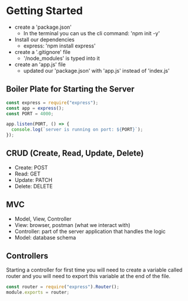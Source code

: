 # Getting Started

- create a 'package.json'
  - In the terminal you can us the cli command: 'npm init -y'
- Install our dependencies
  - express: 'npm install express'
- create a '.gitignore' file
  - '/node_modules' is typed into it
- create an 'app.js' file
  - updated our 'package.json' with 'app.js' instead of 'index.js'

## Boiler Plate for Starting the Server

```js
const express = require("express");
const app = express();
const PORT = 4000;

app.listen(PORT, () => {
  console.log(`server is running on port: ${PORT}`);
});
```


## CRUD (Create, Read, Update, Delete)

- Create: POST
- Read: GET
- Update: PATCH
- Delete: DELETE


## MVC
- Model, View, Controller
- View: browser, postman (what we interact with)
- Controller: part of the server application that handles the logic
- Model: database schema


## Controllers

Starting a controller for first time you will need to create a variable called router and you will need to export this variable at the end of the file.

```js
const router = require("express").Router();
module.exports = router;
```

